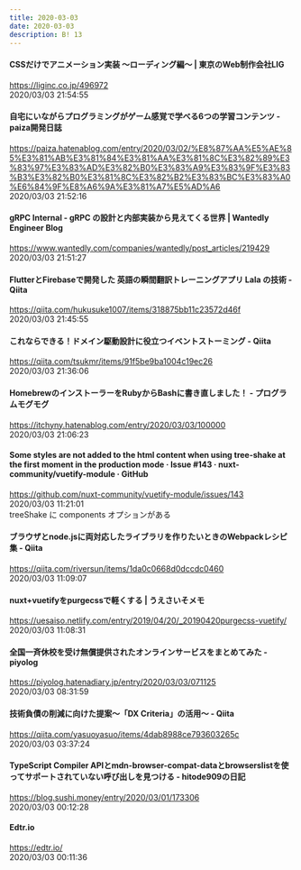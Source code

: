 ```yaml
---
title: 2020-03-03
date: 2020-03-03
description: B! 13
---
```


#### CSSだけでアニメーション実装 〜ローディング編〜 | 東京のWeb制作会社LIG
https://liginc.co.jp/496972<br>
2020/03/03 21:54:55<br>


#### 自宅にいながらプログラミングがゲーム感覚で学べる6つの学習コンテンツ - paiza開発日誌
https://paiza.hatenablog.com/entry/2020/03/02/%E8%87%AA%E5%AE%85%E3%81%AB%E3%81%84%E3%81%AA%E3%81%8C%E3%82%89%E3%83%97%E3%83%AD%E3%82%B0%E3%83%A9%E3%83%9F%E3%83%B3%E3%82%B0%E3%81%8C%E3%82%B2%E3%83%BC%E3%83%A0%E6%84%9F%E8%A6%9A%E3%81%A7%E5%AD%A6<br>
2020/03/03 21:52:16<br>


#### gRPC Internal - gRPC の設計と内部実装から見えてくる世界 | Wantedly Engineer Blog
https://www.wantedly.com/companies/wantedly/post_articles/219429<br>
2020/03/03 21:51:27<br>


#### FlutterとFirebaseで開発した 英語の瞬間翻訳トレーニングアプリ Lala の技術 - Qiita
https://qiita.com/hukusuke1007/items/318875bb11c23572d46f<br>
2020/03/03 21:45:55<br>


#### これならできる！ドメイン駆動設計に役立つイベントストーミング - Qiita
https://qiita.com/tsukmr/items/91f5be9ba1004c19ec26<br>
2020/03/03 21:36:06<br>


#### HomebrewのインストーラーをRubyからBashに書き直しました！ - プログラムモグモグ
https://itchyny.hatenablog.com/entry/2020/03/03/100000<br>
2020/03/03 21:06:23<br>


#### Some styles are not added to the html content when using tree-shake at the first moment in the production mode · Issue #143 · nuxt-community/vuetify-module · GitHub
https://github.com/nuxt-community/vuetify-module/issues/143<br>
2020/03/03 11:21:01<br>
treeShake に components オプションがある


#### ブラウザとnode.jsに両対応したライブラリを作りたいときのWebpackレシピ集 - Qiita
https://qiita.com/riversun/items/1da0c0668d0dccdc0460<br>
2020/03/03 11:09:07<br>


#### nuxt+vuetifyをpurgecssで軽くする | うえさいそメモ
https://uesaiso.netlify.com/entry/2019/04/20/_20190420purgecss-vuetify/<br>
2020/03/03 11:08:31<br>


#### 全国一斉休校を受け無償提供されたオンラインサービスをまとめてみた - piyolog
https://piyolog.hatenadiary.jp/entry/2020/03/03/071125<br>
2020/03/03 08:31:59<br>


#### 技術負債の削減に向けた提案～「DX Criteria」の活用～ - Qiita
https://qiita.com/yasuoyasuo/items/4dab8988ce793603265c<br>
2020/03/03 03:37:24<br>


#### TypeScript Compiler APIとmdn-browser-compat-dataとbrowserslistを使ってサポートされていない呼び出しを見つける - hitode909の日記
https://blog.sushi.money/entry/2020/03/01/173306<br>
2020/03/03 00:12:28<br>


#### Edtr.io
https://edtr.io/<br>
2020/03/03 00:11:36<br>


